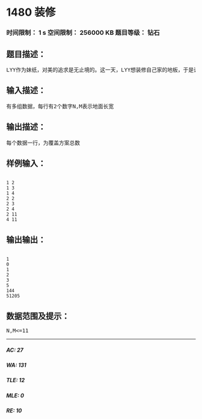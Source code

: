 # 1480 装修   
### 时间限制： 1 s     空间限制： 256000 KB     题目等级： 钻石  
## 题目描述：  

<pre>
LYY作为妹纸，对美的追求是无止境的。这一天，LYY想装修自己家的地板，于是请来了Monkey来帮忙，LYY想用1*2的砖块来覆盖地面，1种覆盖方案对聪明的Monkey来说轻而易举，但Monkey想找出覆盖方案总数以在LYY面前展示自己的高智商=-=但是Monkey脑子突然短路了，于是他把这个任务交给了你。
</pre>
  
  
## 输入描述：  

<pre>
有多组数据，每行有2个数字N,M表示地面长宽
</pre>
  
  
## 输出描述：  

<pre>
每个数据一行，为覆盖方案总数
</pre>
  
  
## 样例输入：  

<pre><code>
1 2
1 3
1 4
2 2
2 3
2 4
2 11
4 11
</code></pre>
  
  
## 输出输出：  

<pre><code>
1
0
1
2
3
5
144
51205
</code></pre>
  
  
## 数据范围及提示：  

<pre>
N,M<=11
</pre>
  
  
***  

##### AC: 27  
##### WA: 131  
##### TLE: 12  
##### MLE: 0  
##### RE: 10  
